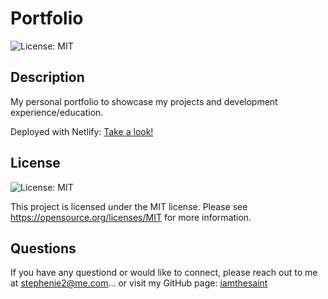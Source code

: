 # Portfolio
![License: MIT](https://img.shields.io/badge/License-MIT-yellow.svg)

## Description
My personal portfolio to showcase my projects and development experience/education.

Deployed with Netlify: 
[Take a look!](https://stepheniesthilaire.netlify.app)

## License
![License: MIT](https://img.shields.io/badge/License-MIT-yellow.svg)

This project is licensed under the MIT license.
Please see https://opensource.org/licenses/MIT for more information.

## Questions
If you have any questiond or would like to connect, please reach out to me at stephenie2@me.com... or visit my GitHub page: [iamthesaint](http://github.com/iamthesaint)
